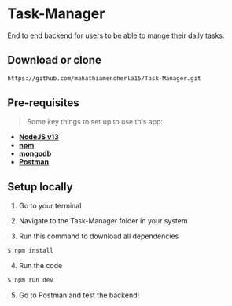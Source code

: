 # Task-Manager

End to end backend for users to be able to mange their daily tasks.

## Download or clone
```bash
https://github.com/mahathiamencherla15/Task-Manager.git
```

## Pre-requisites
> Some key things to set up to use this app:

- **[NodeJS v13](https://nodejs.org/en/)**
- **[npm](https://www.npmjs.com/)**
- **[mongodb](https://www.mongodb.com/)**
- **[Postman](https://www.postman.com/)**

## Setup locally

1. Go to your terminal

2. Navigate to the Task-Manager folder in your system

3. Run this command to download all dependencies
```bash
$ npm install
```
4. Run the code
```bash
$ npm run dev
```
5. Go to Postman and test the backend!
